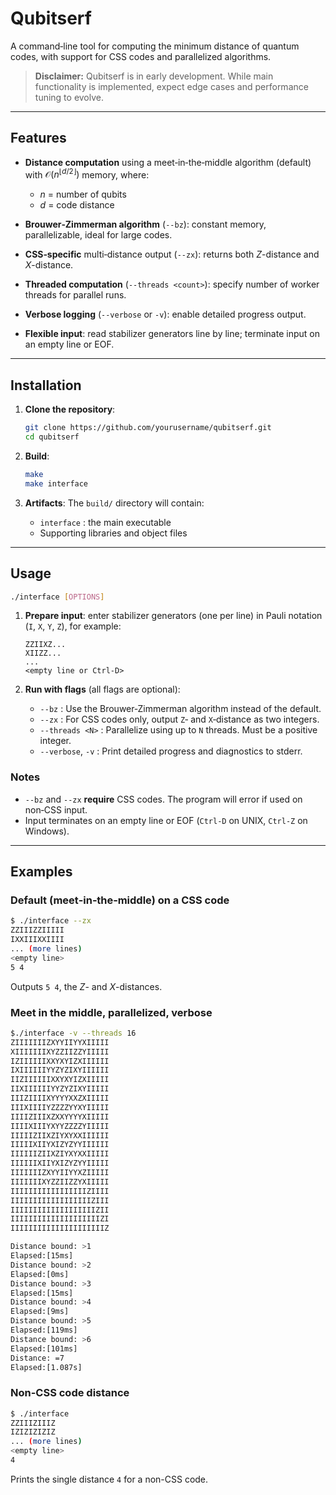 # Qubitserf

A command‑line tool for computing the minimum distance of quantum codes, with support for CSS codes and parallelized algorithms.

> **Disclaimer:** Qubitserf is in early development. While main functionality is implemented, expect edge cases and performance tuning to evolve.

---

## Features

* **Distance computation** using a meet‑in‑the‑middle algorithm (default) with $\mathcal{O}(n^{\lfloor d/2 \rfloor})$ memory, where:

  * $n$ = number of qubits
  * $d$ = code distance
* **Brouwer‑Zimmerman algorithm** (`--bz`): constant memory, parallelizable, ideal for large codes.
* **CSS‑specific** multi‑distance output (`--zx`): returns both $Z$-distance and $X$-distance.
* **Threaded computation** (`--threads <count>`): specify number of worker threads for parallel runs.
* **Verbose logging** (`--verbose` or `-v`): enable detailed progress output.
* **Flexible input**: read stabilizer generators line by line; terminate input on an empty line or EOF.

---

## Installation

1. **Clone the repository**:

   ```bash
   git clone https://github.com/yourusername/qubitserf.git
   cd qubitserf
   ```
2. **Build**:

   ```bash
   make
   make interface
   ```
3. **Artifacts**: The `build/` directory will contain:

   * `interface` : the main executable
   * Supporting libraries and object files

---

## Usage

```bash
./interface [OPTIONS]
```

1. **Prepare input**: enter stabilizer generators (one per line) in Pauli notation (`I`, `X`, `Y`, `Z`), for example:

   ```text
   ZZIIXZ...  
   XIIZZ...   
   ...        
   <empty line or Ctrl‑D>
   ```
2. **Run with flags** (all flags are optional):

   * `--bz`
     : Use the Brouwer‑Zimmerman algorithm instead of the default.
   * `--zx`
     : For CSS codes only, output `Z`‑ and `X`‑distance as two integers.
   * `--threads <N>`
     : Parallelize using up to `N` threads. Must be a positive integer.
   * `--verbose`, `-v`
     : Print detailed progress and diagnostics to stderr.

### Notes

* `--bz` and `--zx` **require** CSS codes. The program will error if used on non‑CSS input.
* Input terminates on an empty line or EOF (`Ctrl‑D` on UNIX, `Ctrl‑Z` on Windows).

---

## Examples

### Default (meet‑in‑the‑middle) on a CSS code

```bash
$ ./interface --zx  
ZZIIIZZIIIII
IXXIIIXXIIII
... (more lines)
<empty line>
5 4
```

Outputs `5 4`, the $Z$- and $X$-distances.

### Meet in the middle, parallelized, verbose

```bash
$./interface -v --threads 16
ZIIIIIIIZXYYIIYYXIIIII
XIIIIIIIXYZZIIZZYIIIII
IZIIIIIIXXYXYIZXIIIIII
IXIIIIIIYYZYZIXYIIIIII
IIZIIIIIIXXYXYIZXIIIII
IIXIIIIIIYYZYZIXYIIIII
IIIZIIIIXYYYYXXZXIIIII
IIIXIIIIYZZZZYYXYIIIII
IIIIZIIIXZXXYYYYXIIIII
IIIIXIIIYXYYZZZZYIIIII
IIIIIZIIXZIYXYXXIIIIII
IIIIIXIIYXIZYZYYIIIIII
IIIIIIZIIXZIYXYXXIIIII
IIIIIIXIIYXIZYZYYIIIII
IIIIIIIZXYYIIYYXZIIIII
IIIIIIIXYZZIIZZYXIIIII
IIIIIIIIIIIIIIIIIZIIII
IIIIIIIIIIIIIIIIIIZIII
IIIIIIIIIIIIIIIIIIIZII
IIIIIIIIIIIIIIIIIIIIZI
IIIIIIIIIIIIIIIIIIIIIZ

Distance bound: >1
Elapsed:[15ms] 
Distance bound: >2
Elapsed:[0ms] 
Distance bound: >3
Elapsed:[15ms] 
Distance bound: >4
Elapsed:[9ms] 
Distance bound: >5
Elapsed:[119ms] 
Distance bound: >6
Elapsed:[101ms] 
Distance: =7
Elapsed:[1.087s] 
```

### Non-CSS code distance

```bash
$ ./interface
ZZIIIZIIIZ
IZIZIZIZIZ
... (more lines)
<empty line>
4
```

Prints the single distance `4` for a non-CSS code.

